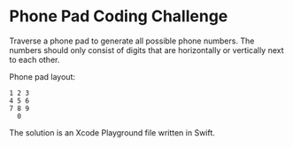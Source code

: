 # Phone Pad Coding Challenge

Traverse a phone pad to generate all possible phone numbers. The numbers should only consist of digits that are horizontally or vertically next to each other.

Phone pad layout:
```
1 2 3
4 5 6
7 8 9
  0
  ```
  
The solution is an Xcode Playground file written in Swift.
